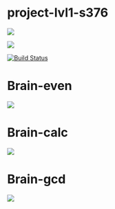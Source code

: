 # project-lvl1-s376

<a href="https://codeclimate.com/github/georg3103/project-lvl1-s376/maintainability"><img src="https://api.codeclimate.com/v1/badges/f716d178651457101329/maintainability" /></a>

<a href="https://codeclimate.com/github/georg3103/project-lvl1-s376/test_coverage"><img src="https://api.codeclimate.com/v1/badges/f716d178651457101329/test_coverage" /></a>

[![Build Status](https://travis-ci.org/georg3103/project-lvl1-s376.svg?branch=master)](https://travis-ci.org/georg3103/project-lvl1-s376)

# Brain-even
<a href="https://asciinema.org/a/dkn71XAVdPWMWgVlZGdYBvglm" target="_blank"><img src="https://asciinema.org/a/dkn71XAVdPWMWgVlZGdYBvglm.svg" /></a>

# Brain-calc
<a href="https://asciinema.org/a/nsk6am9xEA3b8whcgfwxShFE2" target="_blank"><img src="https://asciinema.org/a/nsk6am9xEA3b8whcgfwxShFE2.svg" /></a>

# Brain-gcd
<a href="https://asciinema.org/a/YPlc4TflfvdHK4qBYKYkmiikZ" target="_blank"><img src="https://asciinema.org/a/YPlc4TflfvdHK4qBYKYkmiikZ.svg" /></a>

